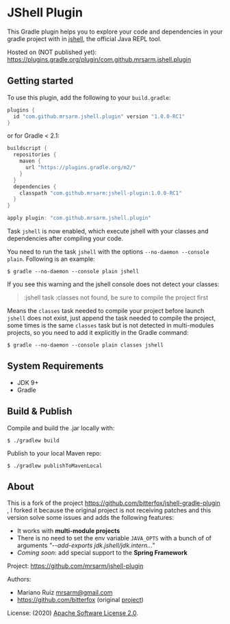 JShell Plugin
=============

This Gradle plugin helps you to explore your code and dependencies in your gradle project
with in [jshell](https://docs.oracle.com/javase/9/jshell/introduction-jshell.htm),
the official Java REPL tool.

Hosted on (NOT published yet): https://plugins.gradle.org/plugin/com.github.mrsarm.jshell.plugin


Getting started
---------------

To use this plugin, add the following to your `build.gradle`:

```groovy
plugins {
  id "com.github.mrsarm.jshell.plugin" version "1.0.0-RC1"
}
```

or for Gradle < 2.1:

```groovy
buildscript {
  repositories {
    maven {
      url "https://plugins.gradle.org/m2/"
    }
  }
  dependencies {
    classpath "com.github.mrsarm:jshell-plugin:1.0.0-RC1"
  }
}

apply plugin: "com.github.mrsarm.jshell.plugin"
```

Task `jshell` is now enabled, which execute jshell with your classes and
dependencies after compiling your code.

You need to run the task `jshell` with the options `--no-daemon --console plain`.
Following is an example:

    $ gradle --no-daemon --console plain jshell

If you see this warning and the jshell console does not detect your classes:

> :jshell task :classes not found, be sure to compile the project first

Means the `classes` task needed to compile your project before launch `jshell`
does not exist, just append the task needed to compile the project,
some times is the same `classes` task but is not detected in multi-modules
projects, so you need to add it explicitly in the Gradle command:

    $ gradle --no-daemon --console plain classes jshell


System Requirements
-------------------

 * JDK 9+
 * Gradle


Build & Publish
---------------

Compile and build the .jar locally with:

    $ ./gradlew build

Publish to your local Maven repo:

    $ ./gradlew publishToMavenLocal

About
-----

This is a fork of the project https://github.com/bitterfox/jshell-gradle-plugin ,
I forked it because the original project is not receiving patches
and this version solve some issues and adds the following features:

 - It works with **multi-module projects**
 - There is no need to set the env variable `JAVA_OPTS` with a bunch of
   of arguments _"--add-exports jdk.jshell/jdk.intern..."_
 - _Coming soon_: add special support to the **Spring Framework**

Project: https://github.com/mrsarm/jshell-plugin

Authors:

 - Mariano Ruiz <mrsarm@gmail.com>
 - https://github.com/bitterfox
   (original [project](https://github.com/bitterfox/jshell-gradle-plugin))

License: (2020) [Apache Software License 2.0](https://www.apache.org/licenses/LICENSE-2.0).
